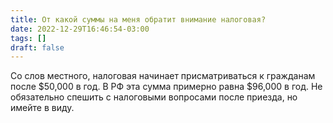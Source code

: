 ```yaml
---
title: От какой суммы на меня обратит внимание налоговая?
date: 2022-12-29T16:46:54-03:00
tags: []
draft: false
---
```


Со слов местного, налоговая начинает присматриваться к гражданам после
$50,000 в год. В РФ эта сумма примерно равна $96,000 в год. Не
обязательно спешить с налоговыми вопросами после приезда, но имейте в
виду.
